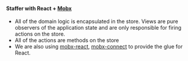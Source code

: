 #### Staffer with React + [Mobx](https://github.com/mobxjs/mobx/)

- All of the domain logic is encapsulated in the store. Views are pure observers of the application state and are only responsible for firing actions on the store. 
- All of the actions are methods on the store
- We are also using [mobx-react](https://github.com/mobxjs/mobx-react), [mobx-connect](https://github.com/nightwolfz/mobx-connect) to provide the glue for React.
